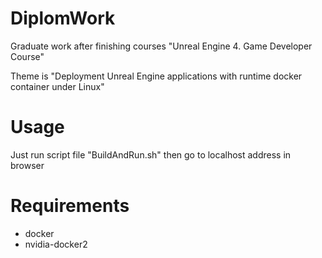 # DiplomWork
Graduate work after finishing courses "Unreal Engine 4. Game Developer Course"

Theme is "Deployment Unreal Engine applications with runtime docker container under Linux"

# Usage
Just run script file "BuildAndRun.sh" then go to localhost address in browser

# Requirements
- docker
- nvidia-docker2

